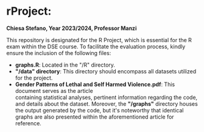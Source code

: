 # rProject: 
**Chiesa Stefano, Year 2023/2024, Professor Manzi**

This repository is designated for the R Project, which is essential for the R exam within the DSE course. To facilitate the evaluation process, kindly ensure the inclusion of the following files:

- **graphs.R**: Located in the "/R" directory.
- **"/data" directory**: This directory should encompass all datasets utilized for the project.
- **Gender Patterns of Lethal and Self Harmed Violence.pdf**: This document serves as the article  
 containing statistical analyses, pertinent information regarding the code, and details about the 
 dataset.
Moreover, the **"/graphs"** directory houses the output generated by the code, but it's noteworthy that identical graphs are also presented within the aforementioned article for reference. 
